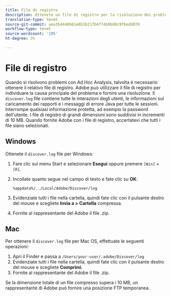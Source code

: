 ```yaml
---
title: File di registro
description: Ottenete un file di registro per la risoluzione dei problemi.
translation-type: tm+mt
source-git-commit: aea3b4448b61e8b1b217b4f74b0b80c9fbedd070
workflow-type: tm+mt
source-wordcount: '195'
ht-degree: 3%

---
```



# File di registro

Quando si risolvono problemi con  Ad Hoc Analysis, talvolta è necessario ottenere il relativo file di registro.  Adobe può utilizzare il file di registro per individuare la causa principale del problema e fornire una risoluzione. Il `discover.log` file contiene tutte le interazioni degli utenti, le informazioni sul caricamento dei rapporti e i messaggi di errore Java per tutte le sessioni. Interrompe qualsiasi informazione protetta, ad esempio la password dell&#39;utente. I file di registro di grandi dimensioni sono suddivisi in incrementi di 10 MB. Quando fornite  Adobe con i file di registro, accertatevi che tutti i file siano selezionati.

## Windows

Ottenete il `discover.log` file per Windows:

1. Fare clic sul menu Start e selezionare **Esegui** oppure premere `[Win]` + `[R]`.
2. Incollate quanto segue nel campo di testo e fate clic su **OK**:

   ```text
   %appdata%/../Local/Adobe/Discover/log
   ```

3. Evidenziate tutti i file nella cartella, quindi fate clic con il pulsante destro del mouse e scegliete **Invia a > Cartella** compressa.
4. Fornite al rappresentante del Adobe  il file .zip.

## Mac

Per ottenere il `discover.log` file per Mac OS, effettuate le seguenti operazioni:

1. Apri il Finder e passa a `/Users/your-user/.adobe/Discover/log`
2. Evidenziate tutti i file nella cartella, quindi fate clic con il pulsante destro del mouse e scegliete **Comprimi**.
3. Fornite al rappresentante del Adobe  il file .zip.

Se la dimensione totale di un file compresso supera i 10 MB, un rappresentante di Adobe  può fornire una posizione FTP temporanea.
